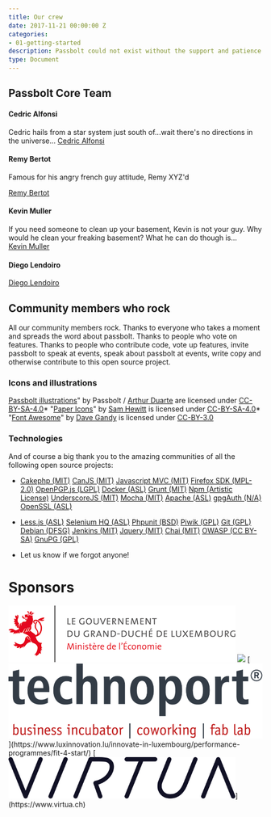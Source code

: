 ```yaml
---
title: Our crew
date: 2017-11-21 00:00:00 Z
categories:
- 01-getting-started
description: Passbolt could not exist without the support and patience of our crew and their families and friends.
type: Document
---
```


## Passbolt Core Team
#### Cedric Alfonsi
Cedric hails from a star system just south of...wait there's no directions in the universe...
<a href="https://github.com/cedricalfonsi">Cedric Alfonsi</a>

#### Remy Bertot
Famous for his angry french guy attitude, Remy XYZ'd					
								
<a href="https://github.com/stripthis">Remy Bertot</a>
		
#### Kevin Muller
If you need someone to clean up your basement, Kevin is not your guy. Why would he clean your freaking basement? What he can do though is...				
<a href="https://github.com/kevinmuller">Kevin Muller</a>

#### Diego Lendoiro

<a href="https://github.com/dlen">Diego Lendoiro</a>
								
								
## Community members who rock
All our community members rock. Thanks to everyone who takes a moment and spreads the word about passbolt. Thanks to people who vote on features. Thanks to people who contribute code, vote up features, invite passbolt to speak at events, speak about passbolt at events, write copy and otherwise contribute to this open source project.

### Icons and illustrations

[Passbolt illustrations](https://github.com/passbolt/passbolt_styleguide/tree/master/src/img/illustrations)" by Passbolt / [Arthur Duarte](https://www.behance.net/arthurcduarte) are licensed under [CC-BY-SA-4.0](https://creativecommons.org/licenses/by-sa/4.0/)*   "[Paper Icons](https://snwh.org/paper/icons/)" by [Sam Hewitt](https://samuelhewitt.com/) is licensed under [CC-BY-SA-4.0](https://creativecommons.org/licenses/by-sa/4.0/)*   "[Font Awesome](http://fontawesome.io)" by [Dave Gandy](https://twitter.com/davegandy) is licensed under [CC-BY-3.0](http://creativecommons.org/licenses/by/3.0/)

### Technologies

And of course a big thank you to the amazing communities of all the following open source projects:

*   [Cakephp (MIT)](http://cakephp.org) [CanJS (MIT)](http://canjs.com/) [Javascript MVC (MIT)](http://www.javascriptmvc.com/) [Firefox SDK (MPL-2.0)](https://developer.mozilla.org/en-US/Add-ons/SDK) [OpenPGP.js (LGPL)](http://openpgpjs.org/) [Docker (ASL)](https://www.docker.com/) [Grunt (MIT)](http://gruntjs.com/) [Npm (Artistic License)](https://www.npmjs.com/) [UnderscoreJS (MIT)](http://underscorejs.org/) [Mocha (MIT)](https://mochajs.org/) [Apache (ASL)](http://www.apache.org/) [gpgAuth (N/A)](https://gpgauth.org/) [OpenSSL (ASL)](https://www.openssl.org)

*   [Less.js (ASL)](lesscss.org/) [Selenium HQ (ASL)](http://www.seleniumhq.org) [Phpunit (BSD)](https://phpunit.de/) [Piwik (GPL)](http://piwik.org/) [Git (GPL)](https://git-scm.com/) [Debian (DFSG)](https://www.debian.org/) [Jenkins (MIT)](https://jenkins-ci.org/) [Jquery (MIT)](https://jquery.com/) [Chai (MIT)](http://chaijs.com/) [OWASP (CC BY-SA)](https://www.owasp.org) [GnuPG (GPL)](https://www.gnupg.org/) 

* Let us know if we forgot anyone!

# Sponsors

<img src="images/third_party/ministry_of_economy_luxembourg_logo.png"> 
<img src="images/third_party/luxinnovation_logo.svg">
[<img src="images/third_party/technoport_logo.png">](https://www.luxinnovation.lu/innovate-in-luxembourg/performance-programmes/fit-4-start/) 
[<img src="images/third_party/virtua_logo.png">](https://www.virtua.ch)